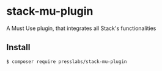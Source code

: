 # stack-mu-plugin
A Must Use plugin, that integrates all Stack's functionalities

## Install

```console
$ composer require presslabs/stack-mu-plugin
```
